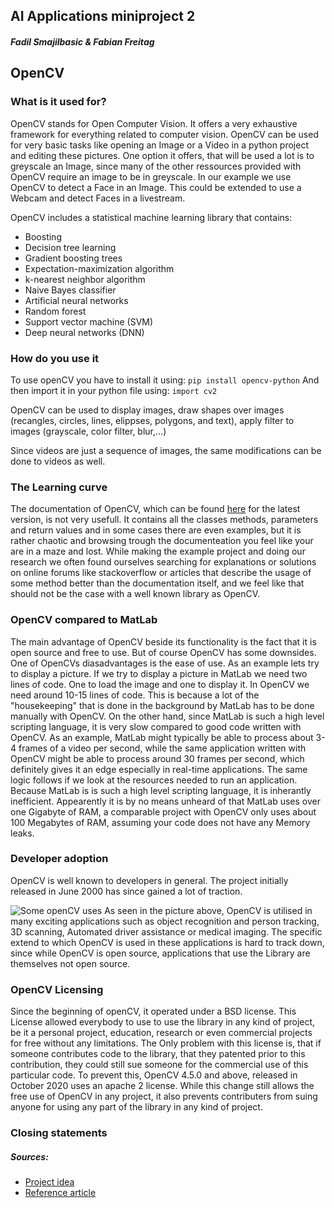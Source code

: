 ## AI Applications miniproject 2

##### Fadil Smajilbasic & Fabian Freitag

## OpenCV

### What is it used for?

OpenCV stands for Open Computer Vision. It offers a very exhaustive framework for everything related to computer vision. OpenCV can be used for very basic tasks like opening an Image or a Video in a python project and editing these pictures. One option it offers, that will be used a lot is to greyscale an Image, since many of the other ressources provided with OpenCV require an image to be in greyscale. In our example we use OpenCV to detect a Face in an Image. This could be extended to use a Webcam and detect Faces in a livestream.

OpenCV includes a statistical machine learning library that contains:

- Boosting
- Decision tree learning
- Gradient boosting trees
- Expectation-maximization algorithm
- k-nearest neighbor algorithm
- Naive Bayes classifier
- Artificial neural networks
- Random forest
- Support vector machine (SVM)
- Deep neural networks (DNN)

### How do you use it

To use openCV you have to install it using: `pip install opencv-python`
And then import it in your python file using: `import cv2`

OpenCV can be used to display images, draw shapes over images (recangles, circles, lines, elippses, polygons, and text), apply filter to images (grayscale, color filter, blur,...)

Since videos are just a sequence of images, the same modifications can be done to videos as well.

### The Learning curve

The documentation of OpenCV, which can be found [here](https://docs.opencv.org/4.5.5/) for the latest version, is not very usefull. It contains all the classes methods, parameters and return values and in some cases there are even examples, but it is rather chaotic and browsing trough the documenteation you feel like your are in a maze and lost. While making the example project and doing our research we often found ourselves searching for explanations or solutions on online forums like stackoverflow or articles that describe the usage of some method better than the documentation itself, and we feel like that should not be the case with a well known library as OpenCV.

### OpenCV compared to MatLab

The main advantage of OpenCV beside its functionality is the fact that it is open source and free to use. But of course OpenCV has some downsides. One of OpenCVs diasadvantages is the ease of use. As an example lets try to display a picture. If we try to display a picture in MatLab we need two lines of code. One to load the image and one to display it. In OpenCV we need around 10-15 lines of code. This is because a lot of the "housekeeping" that is done in the background by MatLab has to be done manually with OpenCV. On the other hand, since MatLab is such a high level scripting language, it is very slow compared to good code written with OpenCV. As an example, MatLab might typically be able to process about 3-4 frames of a video per second, while the same application written with OpenCV might be able to process around 30 frames per second, which definitely gives it an edge especially in real-time applications. The same logic follows if we look at the resources needed to run an application. Because MatLab is is such a high level scripting language, it is inherantly inefficient. Appearently it is by no means unheard of that MatLab uses over one Gigabyte of RAM, a comparable project with OpenCV only uses about 100 Megabytes of RAM, assuming your code does not have any Memory leaks.

### Developer adoption

OpenCV is well known to developers in general. The project initially released in June 2000 has since gained a lot of traction.

![Some openCV uses](https://user-images.githubusercontent.com/102037357/171344947-0553be0d-e06d-4557-9929-766124ffc6ac.JPG)
As seen in the picture above, OpenCV is utilised in many exciting applications such as object recognition and person tracking, 3D scanning, Automated driver assistance or medical imaging. The specific extend to which OpenCV is used in these applications is hard to track down, since while OpenCV is open source, applications that use the Library are themselves not open source.

### OpenCV Licensing

Since the beginning of openCV, it operated under a BSD license. This License allowed everybody to use to use the library in any kind of project, be it a personal project, education, research or even commercial projects for free without any limitations. The Only problem with this license is, that if someone contributes code to the library, that they patented prior to this contribution, they could still sue someone for the commercial use of this particular code. To prevent this, OpenCV 4.5.0 and above, released in October 2020 uses an apache 2 license. While this change still allows the free use of OpenCV in any project, it also prevents contributers from suing anyone for using any part of the library in any kind of project.

### Closing statements

##### Sources:

- [Project idea](https://itsourcecode.com/free-projects/python-projects/handwritten-digit-recognition-in-python-with-source-code/)
- [Reference article](https://pyimagesearch.com/2018/07/19/opencv-tutorial-a-guide-to-learn-opencv/)

